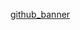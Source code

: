 [github_banner](https://user-images.githubusercontent.com/74931027/157985755-bd89818f-f092-4a92-b0b1-f85c9e7c02ae.png)
